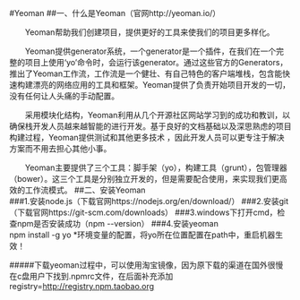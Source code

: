#Yeoman
##一、什么是Yeoman（官网http://yeoman.io/）

　　Yeoman帮助我们创建项目，提供更好的工具来使我们的项目更多样化。

　　Yeoman提供generator系统，一个generator是一个插件，在我们在一个完整的项目上使用‘yo’命令时，会运行该generator。通过这些官方的Generators，推出了Yeoman工作流，工作流是一个健壮、有自己特色的客户端堆栈，包含能快速构建漂亮的网络应用的工具和框架。Yeoman提供了负责开始项目开发的一切，没有任何让人头痛的手动配置。

　　采用模块化结构，Yeoman利用从几个开源社区网站学习到的成功和教训，以确保栈开发人员越来越智能的进行开发。基于良好的文档基础以及深思熟虑的项目构建过程，Yeoman提供测试和其他更多技术 ，因此开发人员可以更专注于解决方案而不用去担心其他小事。

　　Yeoman主要提供了三个工具：脚手架（yo），构建工具（grunt），包管理器（bower）。这三个工具是分别独立开发的，但是需要配合使用，来实现我们更高效的工作流模式。
##二、安装Yeoman  
###1.安装node.js（下载官网https://nodejs.org/en/download/）
###2.安装git（下载官网https://git-scm.com/downloads）
###3.windows下打开cmd，检查npm是否安装成功（npm --version）
###4.安装yeoman  
	npm install -g yo *环境变量的配置，将yo所在位置配置在path中，重启机器生效！
	
#####下载yeoman过程中，可以使用淘宝镜像，因为原下载的渠道在国外很慢
	在c盘用户下找到.npmrc文件，在后面补充添加registry=http://registry.npm.taobao.org
